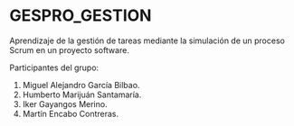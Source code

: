 # GESPRO_GESTION
Aprendizaje de la gestión de tareas mediante la simulación de un proceso Scrum en un proyecto software.

Participantes del grupo:
1. Miguel Alejandro García Bilbao.
2. Humberto Marijuán Santamaría.
3. Iker Gayangos Merino.
4. Martín Encabo Contreras.

